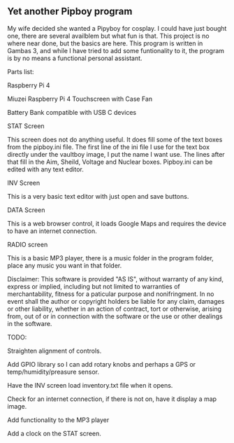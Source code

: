 ## Yet another Pipboy program

My wife decided she wanted a Pipyboy for cosplay. I could have just bought one, there are several availblem but what fun is that. This project is no where near done, but the basics are here. This program is written in Gambas 3, and while I have tried to add some funtionality to it, the program is by no means a functional personal assistant.

Parts list:

Raspberry Pi 4

Miuzei Raspberry Pi 4 Touchscreen with Case Fan

Battery Bank compatible with USB C devices

STAT Screen

This screen does not do anything useful. It does fill some of the text boxes from the pipboy.ini file. The first line of the ini file I use for the text box directly under the vaultboy image, I put the name I want use. The lines after that fill in the Aim, Sheild, Voltage and Nuclear boxes. Pipboy.ini can be edited with any text editor.

INV Screen

This is a very basic text editor with just open and save buttons.

DATA Screen

This is a web browser control, it loads Google Maps and requires the device to have an internet connection.

RADIO screen

This is a basic MP3 player, there is a music folder in the program folder, place any music you want in that folder.

Disclaimer: This software is provided "AS IS", without warranty of any kind, express or implied, including but not limited to warranties of merchantability, fitness for a paticular purpose and nonifringment. In no event shall the author or copyright holders be liable for any claim, damages or other liability, whether in an action of contract, tort or otherwise, arising from, out of or in connection with the software or the use or other dealings in the software.

TODO:

Straighten alignment of controls.

Add GPIO library so I can add rotary knobs and perhaps a GPS or temp/humidity/preasure sensor.

Have the INV screen load inventory.txt file when it opens.

Check for an internet connection, if there is not on, have it display a map image.

Add functionality to the MP3 player

Add a clock on the STAT screen.

